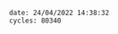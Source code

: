 

                date: 24/04/2022 14:38:32
                cycles: 80340

                         
